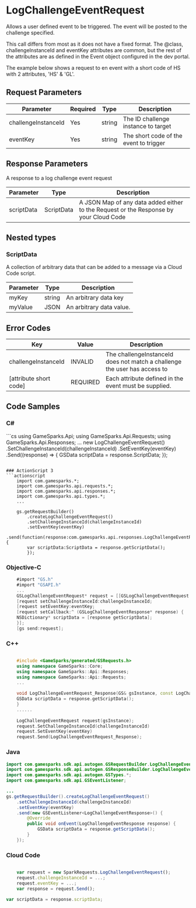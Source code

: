 
# LogChallengeEventRequest


Allows a user defined event to be triggered. The event will be posted to the challenge specified.

This call differs from most as it does not have a fixed format. The @class, challengeInstanceId and eventKey attributes are common, but the rest of the attributes are as defined in the Event object configured in the dev portal.

The example below shows a request to en event with a short code of HS with 2 attributes, 'HS' & 'GL'.


## Request Parameters

Parameter | Required | Type | Description
--------- | -------- | ---- | -----------
challengeInstanceId | Yes | string | The ID challenge instance to target
eventKey | Yes | string | The short code of the event to trigger

## Response Parameters


A response to a log challenge event request 

Parameter | Type | Description
--------- | ---- | -----------
scriptData | ScriptData | A JSON Map of any data added either to the Request or the Response by your Cloud Code

## Nested types

### ScriptData

A collection of arbitrary data that can be added to a message via a Cloud Code script.

Parameter | Type | Description
--------- | ---- | -----------
myKey | string | An arbitrary data key
myValue | JSON | An arbitrary data value.

## Error Codes

Key | Value | Description
--------- | ----------- | -----------
challengeInstanceId | INVALID | The challengeInstanceId does not match a challenge the user has access to
[attribute short code]	 | REQUIRED | Each attribute defined in the event must be supplied.

## Code Samples

<h3>C#</h3>
```cs
	using GameSparks.Api;
	using GameSparks.Api.Requests;
	using GameSparks.Api.Responses;
	...
	new LogChallengeEventRequest()
		.SetChallengeInstanceId(challengeInstanceId)
		.SetEventKey(eventKey)
		.Send((response) => {
		GSData scriptData = response.ScriptData; 
		});

```

### ActionScript 3
```actionscript
	import com.gamesparks.*;
	import com.gamesparks.api.requests.*;
	import com.gamesparks.api.responses.*;
	import com.gamesparks.api.types.*;
	...
	
	gs.getRequestBuilder()
	    .createLogChallengeEventRequest()
		.setChallengeInstanceId(challengeInstanceId)
		.setEventKey(eventKey)
		.send(function(response:com.gamesparks.api.responses.LogChallengeEventResponse):void {
		var scriptData:ScriptData = response.getScriptData(); 
		});

```

### Objective-C
```objectivec
	#import "GS.h"
	#import "GSAPI.h"
	...
	GSLogChallengeEventRequest* request = [[GSLogChallengeEventRequest alloc] init];
	[request setChallengeInstanceId:challengeInstanceId;
	[request setEventKey:eventKey;
	[request setCallback:^ (GSLogChallengeEventResponse* response) {
	NSDictionary* scriptData = [response getScriptData]; 
	}];
	[gs send:request];

```

### C++
```cpp

	#include <GameSparks/generated/GSRequests.h>
	using namespace GameSparks::Core;
	using namespace GameSparks::Api::Responses;
	using namespace GameSparks::Api::Requests;
	...
	
	void LogChallengeEventRequest_Response(GS& gsInstance, const LogChallengeEventResponse& response) {
	GSData scriptData = response.getScriptData(); 
	}
	......
	
	LogChallengeEventRequest request(gsInstance);
	request.SetChallengeInstanceId(challengeInstanceId)
	request.SetEventKey(eventKey)
	request.Send(LogChallengeEventRequest_Response);
```

### Java
```java
import com.gamesparks.sdk.api.autogen.GSRequestBuilder.LogChallengeEventRequest;
import com.gamesparks.sdk.api.autogen.GSResponseBuilder.LogChallengeEventResponse;
import com.gamesparks.sdk.api.autogen.GSTypes.*;
import com.gamesparks.sdk.api.GSEventListener;

...
gs.getRequestBuilder().createLogChallengeEventRequest()
	.setChallengeInstanceId(challengeInstanceId)
	.setEventKey(eventKey)
	.send(new GSEventListener<LogChallengeEventResponse>() {
		@Override
		public void onEvent(LogChallengeEventResponse response) {
			GSData scriptData = response.getScriptData(); 
		}
	});

```

### Cloud Code
```javascript

	var request = new SparkRequests.LogChallengeEventRequest();
	request.challengeInstanceId = ...;
	request.eventKey = ...;
	var response = request.Send();
	
var scriptData = response.scriptData; 
```



